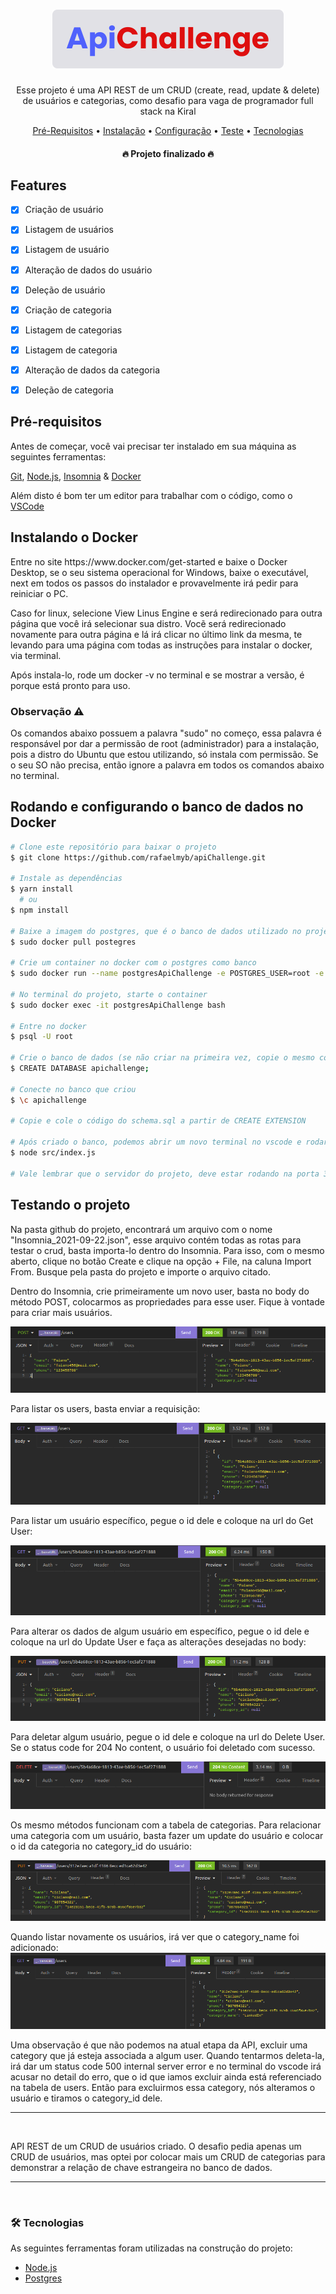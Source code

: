 <h1 align="center">
  <img alt="ApiChallenge" title="ApiChallenge" src="./github/logo.svg" />
</h1>
<p align="center">Esse projeto é uma API REST de um CRUD (create, read, update & delete) de usuários e categorias, como desafio para vaga de programador full stack na Kiral</p>

<p align="center">
  <a href="#preRequisitos">Pré-Requisitos</a> •
  <a href="#instalacao">Instalação</a> •
  <a href="#configuracao">Configuração</a> •
  <a href="#teste">Teste</a> •
  <a href="#tecnologias">Tecnologias</a>
</p>

<h4 align="center">
  🔥 Projeto finalizado 🔥
</h4>

<h2>Features</h2>

- [x] Criação de usuário
- [x] Listagem de usuários
- [x] Listagem de usuário
- [x] Alteração de dados do usuário
- [x] Deleção de usuário

- [x] Criação de categoria
- [x] Listagem de categorias
- [x] Listagem de categoria
- [x] Alteração de dados da categoria
- [x] Deleção de categoria

<h2 id="preRequisitos">Pré-requisitos</h2>

<p>
  Antes de começar, você vai precisar ter instalado em sua máquina as seguintes ferramentas:
  
  [Git](https://git-scm.com), [Node.js](https://nodejs.org/en/), [Insomnia](https://insomnia.rest/download) & [Docker](https://www.docker.com/get-started)

  Além disto é bom ter um editor para trabalhar com o código, como o [VSCode](https://code.visualstudio.com/)
</p>

<h2 id="instalacao">Instalando o Docker</h2>

<p>
  Entre no site https://www.docker.com/get-started e baixe o Docker Desktop, se o seu sistema operacional for Windows, baixe o executável, next em todos os passos do instalador e provavelmente irá pedir para reiniciar o PC.
  <br>
  
  Caso for linux, selecione View Linus Engine e será redirecionado para outra página que você irá selecionar sua distro. Vocẽ será redirecionado novamente para outra página e lá irá clicar no último link da mesma, te levando para uma página com todas as instruções para instalar o docker, via terminal.
  <br>

  Após instala-lo, rode um docker -v no terminal e se mostrar a versão, é porque está pronto para uso.
</p>

<h3>Observação ⚠️</h3>
<p>
  Os comandos abaixo possuem a palavra "sudo" no começo, essa palavra é responsável por dar a permissão de root (administrador) para a instalação, pois a distro do Ubuntu que estou utilizando, só instala com permissão. Se o seu SO não precisa, então ignore a palavra em todos os comandos abaixo no terminal.
</p>

<h2 id="configuracao">Rodando e configurando o banco de dados no Docker</h2>

```bash
# Clone este repositório para baixar o projeto
$ git clone https://github.com/rafaelmyb/apiChallenge.git

# Instale as dependências
$ yarn install
  # ou
$ npm install

# Baixe a imagem do postgres, que é o banco de dados utilizado no projeto
$ sudo docker pull postegres

# Crie um container no docker com o postgres como banco
$ sudo docker run --name postgresApiChallenge -e POSTGRES_USER=root -e POSTGRES_PASSWORD=root -p 5432:5432 -d postgres

# No terminal do projeto, starte o container
$ sudo docker exec -it postgresApiChallenge bash

# Entre no docker
$ psql -U root

# Crie o banco de dados (se não criar na primeira vez, copie o mesmo código no schema.sql e cole no terminal, aparecerá CREATE DATABASE logo abaixo do código colado)
$ CREATE DATABASE apichallenge;

# Conecte no banco que criou
$ \c apichallenge

# Copie e cole o código do schema.sql a partir de CREATE EXTENSION

# Após criado o banco, podemos abrir um novo terminal no vscode e rodar o projeto
$ node src/index.js

# Vale lembrar que o servidor do projeto, deve estar rodando na porta 3000.
```

<h2 id="teste">Testando o projeto</h2>
<p>
  Na pasta github do projeto, encontrará um arquivo com o nome "Insomnia_2021-09-22.json", esse arquivo contém todas as rotas para testar o crud, basta importa-lo dentro do Insomnia. Para isso, com o mesmo aberto, clique no botão Create e clique na opção + File, na caluna Import From. Busque pela pasta do projeto e importe o arquivo citado.

  Dentro do Insomnia, crie primeiramente um novo user, basta no body do método POST, colocarmos as propriedades para esse user. Fique à vontade para criar mais usuários.

  <img alt="createUser" title="createUser" src="./github/postUser.png">
  <br>
  
  Para listar os users, basta enviar a requisição:

  <img alt="getUsers" title="getUsers" src="./github/getUsers.png">
  <br>

  Para listar um usuário específico, pegue o id dele e coloque na url do Get User:

  <img alt="getUser" title="getUser" src="./github/getUser.png">
  <br>

  Para alterar os dados de algum usuário em específico, pegue o id dele e coloque na url do Update User e faça as alterações desejadas no body:

  <img alt="updateUser" title="updateUser" src="./github/updateUser.png">
  <br>

  Para deletar algum usuário, pegue o id dele e coloque na url do Delete User. Se o status code for 204 No content, o usuário foi deletado com sucesso.
  
  <img alt="deleteUser" title="deleteUser" src="./github/deleteUser.png">
  <br>

  Os mesmo métodos funcionam com a tabela de categorias. Para relacionar uma categoria com um usuário, basta fazer um update do usuário e colocar o id da categoria no category_id do usuário:

  <img alt="categoryId" title="categoryId" src="./github/category_id.png">
  <br>

  Quando listar novamente os usuários, irá ver que o category_name foi adicionado:
  <img alt="categoryIdUser" title="categoryIdUser" src="./github/category_idUser.png">
  <br>
  
  Uma observação é que não podemos na atual etapa da API, excluir uma category que já esteja associada a algum user. Quando tentarmos deleta-la, irá dar um status code 500 internal server error e no terminal do vscode irá acusar no detail do erro, que o id que iamos excluir ainda está referenciado na tabela de users. Então para excluirmos essa category, nós alteramos o usuário e tiramos o category_id dele.
</p>

<hr>
<br>
<p>
  API REST de um CRUD de usuários criado. O desafio pedia apenas um CRUD de usuários, mas optei por colocar mais um CRUD de categorias para demonstrar a relação de chave estrangeira no banco de dados.  
</p>

<hr>
<br>

<h3 id="tecnologias">🛠 Tecnologias</h3>

As seguintes ferramentas foram utilizadas na construção do projeto:

- [Node.js](https://nodejs.org/en/)
- [Postgres](https://www.postgresql.org/)
